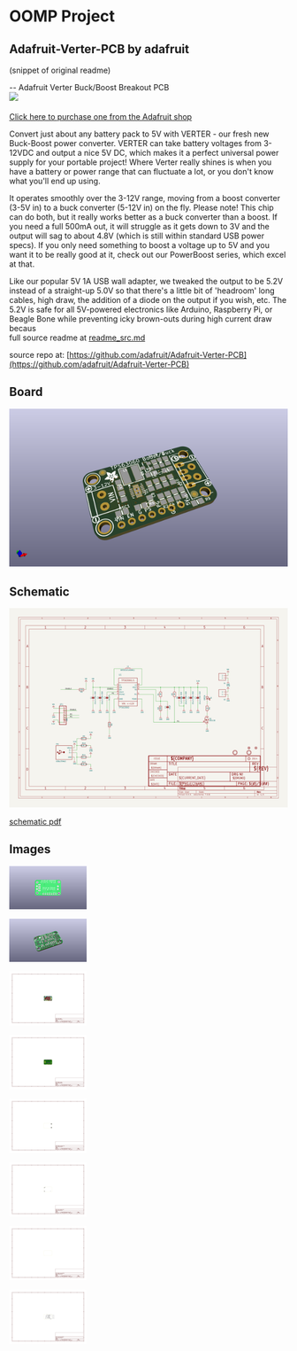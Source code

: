 # OOMP Project  
## Adafruit-Verter-PCB  by adafruit  
  
(snippet of original readme)  
  
-- Adafruit Verter Buck/Boost Breakout PCB  
<a href="http://www.adafruit.com/products/2190"><img src="assets/image.jpg?raw=true" width="500px"><br/>  
Click here to purchase one from the Adafruit shop</a>  
  
Convert just about any battery pack to 5V with VERTER - our fresh new Buck-Boost power converter. VERTER can take battery voltages from 3-12VDC and output a nice 5V DC, which makes it a perfect universal power supply for your portable project! Where Verter really shines is when you have a battery or power range that can fluctuate a lot, or you don't know what you'll end up using.  
  
It operates smoothly over the 3-12V range, moving from a boost converter (3-5V in) to a buck converter (5-12V in) on the fly. Please note! This chip can do both, but it really works better as a buck converter than a boost. If you need a full 500mA out, it will struggle as it gets down to 3V and the output will sag to about 4.8V (which is still within standard USB power specs). If you only need something to boost a voltage up to 5V and you want it to be really good at it, check out our PowerBoost series, which excel at that.  
  
Like our popular 5V 1A USB wall adapter, we tweaked the output to be 5.2V instead of a straight-up 5.0V so that there's a little bit of 'headroom' long cables, high draw, the addition of a diode on the output if you wish, etc. The 5.2V is safe for all 5V-powered electronics like Arduino, Raspberry Pi, or Beagle Bone while preventing icky brown-outs during high current draw becaus  
  full source readme at [readme_src.md](readme_src.md)  
  
source repo at: [https://github.com/adafruit/Adafruit-Verter-PCB](https://github.com/adafruit/Adafruit-Verter-PCB)  
## Board  
  
[![working_3d.png](working_3d_600.png)](working_3d.png)  
## Schematic  
  
[![working_schematic.png](working_schematic_600.png)](working_schematic.png)  
  
[schematic pdf](working_schematic.pdf)  
## Images  
  
[![working_3D_bottom.png](working_3D_bottom_140.png)](working_3D_bottom.png)  
  
[![working_3D_top.png](working_3D_top_140.png)](working_3D_top.png)  
  
[![working_assembly_page_01.png](working_assembly_page_01_140.png)](working_assembly_page_01.png)  
  
[![working_assembly_page_02.png](working_assembly_page_02_140.png)](working_assembly_page_02.png)  
  
[![working_assembly_page_03.png](working_assembly_page_03_140.png)](working_assembly_page_03.png)  
  
[![working_assembly_page_04.png](working_assembly_page_04_140.png)](working_assembly_page_04.png)  
  
[![working_assembly_page_05.png](working_assembly_page_05_140.png)](working_assembly_page_05.png)  
  
[![working_assembly_page_06.png](working_assembly_page_06_140.png)](working_assembly_page_06.png)  
